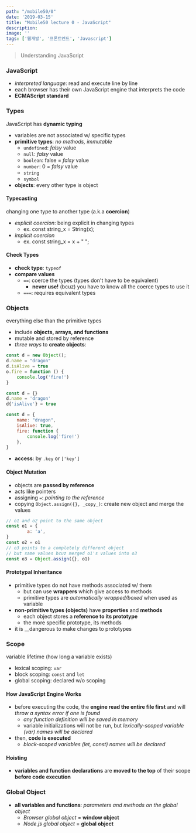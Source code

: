 ```yaml
---
path: "/mobile50/0"
date: '2019-03-15'
title: "Mobile50 lecture 0 - JavaScript"
description: 
image: ''
tags: ['웹개발', '프론트엔드', 'Javascript']
---
```

> Understanding JavaScript

### JavaScript
- _interpreted language_: read and execute line by line
- each browser has their own JavaScript engine that interprets the code
- __ECMAScript standard__

### Types
JavaScript has __dynamic typing__
- variables are not associated w/ specific types
- __primitive types__: _no methods, immutable_
    - `undefined`: _falsy_ value
    - `null`: _falsy_ value
    - `boolean`: false = _falsy_ value
    - `number`: 0 = _falsy_ value
    - `string`
    - `symbol`
- __objects__: every other type is object

#### Typecasting
changing one type to another type (a.k.a __coercion__)
- _explicit coercion_: being explicit in changing types
    - ex. const string_x = String(x);
- _implicit coercion_
    - ex. const string_x = x + " ";

#### Check Types
- __check type__: `typeof`
- __compare values__
    - `==`: coerce the types (types don't have to be equivalent)
        - __never use!__ (bcuz) you have to know all the coerce types to use it
    - `===`: requires equivalent types

### Objects
everything else than the primitive types
- include __objects, arrays, and functions__
- mutable and stored by reference
- _three ways_ to __create objects__:
```js
const d = new Object();
d.name = "dragon"
d.isAlive = true
o.fire = function () {
    console.log('fire!')
}
```
```js
const d = {}
d.name = 'dragon'
d{'isAlive'} = true
```
```js
const d = {
    name: "dragon",
    isAlive: true,
    fire: function {
        console.log('fire!')
    },
}
```
- __access__: by `.key` or `['key']`

#### Object Mutation
- objects are __passed by reference__
- acts like pointers
- assigning `=`: _pointing to the reference_
- copying `Object.assign({}, _copy_)`: create new object and merge the values
```js
// o1 and o2 point to the same object
const o1 = {
        a: 'a',
}
const o2 = o1 
// o3 points to a completely different object
// but same values bcuz merged o1's values into o3
const o3 = Object.assign({}, o1)
```

#### Prototypal Inheritance
- primitive types do not have methods associated w/ them
    - but can use __wrappers__ which give access to methods
    - primitive types are _automatically wrapped/boxed_ when used as variable
- __non-primitive types (objects)__ have __properties__ and __methods__
    - each object stores a __reference to its prototype__
    - the more specific prototype, its methods
- it is __dangerous to make changes to prototypes

### Scope
variable lifetime (how long a variable exists)
- lexical scoping: `var`
- block scoping: `const` and `let`
- global scoping: declared w/o scoping

#### How JavaScript Engine Works
- before executing the code, the __engine read the entire file first__ and will _throw a syntax error if one is found_
    - _any function definition will be saved in memory_
    - variable initializations will not be run, but _lexically-scoped variable (var) names will be declared_
- then, __code is executed__
    - _block-scoped variables (let, const) names will be declared_

#### Hoisting
- __variables and function declarations__ are __moved to the top__ of their scope __before code execution__

### Global Object
- __all variables and functions__: _parameters and methods on the global object_
    - _Browser global object_ = __window object__
    - _Node.js global object_ = __global object__